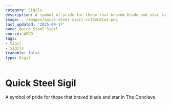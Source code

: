 ```yaml
---
category: Sigils
description: A symbol of pride for those that braved blade and star in The Conclave.
image: ../images/quick-steel-sigil-ccf92c01a4.png
last_updated: '2025-09-17'
name: Quick Steel Sigil
source: WFCD
tags:
- Sigil
- Sigils
tradable: false
type: Sigil
---
```


# Quick Steel Sigil

A symbol of pride for those that braved blade and star in The Conclave.

